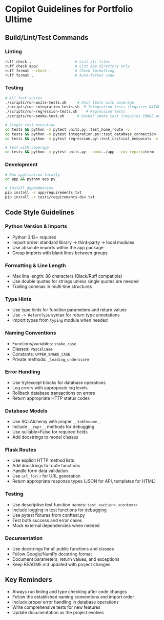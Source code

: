 # Copilot Guidelines for Portfolio Ultime

## Build/Lint/Test Commands

### Linting

```bash
ruff check .                    # Lint all files
ruff check app/                 # Lint app directory only
ruff format --check .           # Check formatting
ruff format .                   # Auto-format code
```

### Testing

```bash
# All test suites
./scripts/run-units-tests.sh     # Unit tests with coverage
./scripts/run-integration-tests.sh  # Integration tests (requires DATABASE_URL)
./scripts/run-regression-tests.sh    # Regression tests
./scripts/run-smoke-test.sh      # Docker smoke test (requires IMAGE and NAME)

# Single test execution
cd tests && python -m pytest units.py::test_home_route -v
cd tests && python -m pytest integration.py::test_database_connection -v
cd tests && python -m pytest regression.py::test_critical_endpoints -v

# Test with coverage
cd tests && python -m pytest units.py --cov=../app --cov-report=term
```

### Development

```bash
# Run application locally
cd app && python app.py

# Install dependencies
pip install -r app/requirements.txt
pip install -r tests/requirements-dev.txt
```

## Code Style Guidelines

### Python Version & Imports

- Python 3.13+ required
- Import order: standard library → third-party → local modules
- Use absolute imports within the app package
- Group imports with blank lines between groups

### Formatting & Line Length

- Max line length: 88 characters (Black/Ruff compatible)
- Use double quotes for strings unless single quotes are needed
- Trailing commas in multi-line structures

### Type Hints

- Use type hints for function parameters and return values
- Use `-> ReturnType` syntax for return type annotations
- Import types from `typing` module when needed

### Naming Conventions

- Functions/variables: `snake_case`
- Classes: `PascalCase`
- Constants: `UPPER_SNAKE_CASE`
- Private methods: `_leading_underscore`

### Error Handling

- Use try/except blocks for database operations
- Log errors with appropriate log levels
- Rollback database transactions on errors
- Return appropriate HTTP status codes

### Database Models

- Use SQLAlchemy with proper `__tablename__`
- Include `__repr__` methods for debugging
- Use nullable=False for required fields
- Add docstrings to model classes

### Flask Routes

- Use explicit HTTP method lists
- Add docstrings to route functions
- Handle form data validation
- Use `url_for()` for URL generation
- Return appropriate response types (JSON for API, templates for HTML)

### Testing

- Use descriptive test function names: `test_<action>_<context>`
- Include logging in test functions for debugging
- Use pytest fixtures from conftest.py
- Test both success and error cases
- Mock external dependencies when needed

### Documentation

- Use docstrings for all public functions and classes
- Follow Google/NumPy docstring format
- Document parameters, return values, and exceptions
- Keep README.md updated with project changes

## Key Reminders

- Always run linting and type checking after code changes
- Follow the established naming conventions and import order
- Include proper error handling in database operations
- Write comprehensive tests for new features
- Update documentation as the project evolves
